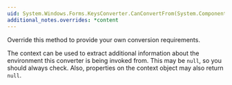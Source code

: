 ```yaml
---
uid: System.Windows.Forms.KeysConverter.CanConvertFrom(System.ComponentModel.ITypeDescriptorContext,System.Type)
additional_notes.overrides: *content
---
```


<p>Override this method to provide your own conversion requirements.  
  
 The context can be used to extract additional information about the environment this converter is being invoked from. This may be `null`, so you should always check. Also, properties on the context object may also return `null`.</p>


